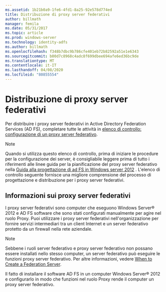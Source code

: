 ```yaml
---
ms.assetid: 1b21b0a9-1fe6-4fd1-8a25-92e578d774ed
title: Distribuzione di proxy server federativi
author: billmath
manager: femila
ms.date: 05/31/2017
ms.topic: article
ms.prod: windows-server
ms.technology: identity-adfs
ms.author: billmath
ms.openlocfilehash: f348b7dbc9b786cfe401eb72b82592a51e1e6343
ms.sourcegitcommit: b00d7c8968c4adc8f699dbee694afe6ed36bc9de
ms.translationtype: MT
ms.contentlocale: it-IT
ms.lasthandoff: 04/08/2020
ms.locfileid: "80855554"
---
```

# <a name="deploying-federation-server-proxies"></a>Distribuzione di proxy server federativi

Per distribuire i proxy server federativi in Active Directory Federation Services \(AD FS\), completare tutte le attività in [elenco di controllo: configurazione di un proxy server federativo](Checklist--Setting-Up-a-Federation-Server-Proxy.md).  
  
> [!NOTE]  
> Quando si utilizza questo elenco di controllo, prima di iniziare le procedure per la configurazione dei server, è consigliabile leggere prima di tutto i riferimenti alle linee guida per la pianificazione del proxy server federativo nella [Guida alla progettazione di ad FS in Windows server 2012](https://technet.microsoft.com/library/dd807036.aspx) . L'elenco di controllo seguente fornisce una migliore comprensione del processo di progettazione e distribuzione per i proxy server federativi.  
  
## <a name="about-federation-server-proxies"></a>Informazioni sui proxy server federativi  
I proxy server federativi sono computer che eseguono Windows Server&reg; 2012 e AD FS software che sono stati configurati manualmente per agire nel ruolo Proxy. Puoi utilizzare i proxy server federativi nell'organizzazione per fornire servizi intermediari tra un client Internet e un server federativo protetto da un firewall nella rete aziendale.  
  
> [!NOTE]  
> Sebbene i ruoli server federativo e proxy server federativo non possano essere installati nello stesso computer, un server federativo può eseguire le funzioni proxy server federativo. Per altre informazioni, vedere [When to Create a Federation Server](https://technet.microsoft.com/library/dd807101.aspx).  
  
Il fatto di installare il software AD FS in un computer Windows Server&reg; 2012 e configurarlo in modo che funzioni nel ruolo Proxy rende il computer un proxy server federativo.  
  

